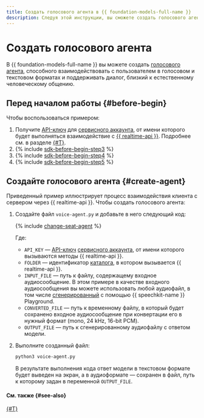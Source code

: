 ```yaml
---
title: Создать голосового агента в {{ foundation-models-full-name }}
description: Следуя этой инструкции, вы сможете создать голосового агента с помощью {{ realtime-api }} в {{ foundation-models-full-name }}.
---
```


# Создать голосового агента

В {{ foundation-models-full-name }} вы можете создать [голосового агента](../../concepts/agents/realtime.md), способного взаимодействовать с пользователем в голосовом и текстовом форматах и поддерживать диалог, близкий к естественному человеческому общению.

## Перед началом работы {#before-begin}

Чтобы воспользоваться примером:

1. Получите [API-ключ](../../../iam/concepts/authorization/api-key.md) для [сервисного аккаунта](../../../iam/concepts/users/service-accounts.md), от имени которого будет выполняться взаимодействие с [{{ realtime-api }}](../../concepts/agents/realtime.md#realtime-api). Подробнее см. в разделе [{#T}](../get-api-key.md).
1. {% include [sdk-before-begin-step3](../../../_includes/ai-studio/sdk-before-begin-step3.md) %}
1. {% include [sdk-before-begin-step4](../../../_includes/ai-studio/sdk-before-begin-step4.md) %}
1. {% include [sdk-before-begin-step5](../../../_includes/ai-studio/sdk-before-begin-step5.md) %}

## Создайте голосового агента {#create-agent}

Приведенный пример иллюстрирует процесс взаимодействия клиента с сервером через {{ realtime-api }}. Чтобы создать голосового агента:

1. Создайте файл `voice-agent.py` и добавьте в него следующий код:

    {% include [change-seat-agent](../../../_includes/ai-studio/agents/voice-agent-change-seat.md) %}

    Где:

    * `API_KEY` — [API-ключ](../../../iam/concepts/authorization/api-key.md) [сервисного аккаунта](../../../iam/concepts/users/service-accounts.md), от имени которого вызываются методы {{ realtime-api }}. 
    * `FOLDER` — идентификатор [каталога](../../../resource-manager/concepts/resources-hierarchy.md#folder), в котором вызывается {{ realtime-api }}.
    * `INPUT_FILE` — путь к файлу, содержащему входное аудиосообщение. В этом примере в качестве входного аудиосообщения вы можете использовать любой аудиофайл, в том числе [сгенерированный](../../../speechkit/operations/tts-playground.md) с помощью {{ speechkit-name }} Playground.
    * `CONVERTED_FILE` — путь к временному файлу, в который будет сохранено входное аудиосообщение при конвертации его в нужный формат (mono, 24 kHz, 16-bit PCM).
    * `OUTPUT_FILE` — путь к сгенерированному аудиофайлу с ответом модели.
1. Выполните созданный файл:

    ```bash
    python3 voice-agent.py
    ```

    В результате выполнения кода ответ модели в текстовом формате будет выведен на экран, а в аудиоформате — сохранен в файл, путь к которому задан в переменной `OUTPUT_FILE`.

#### См. также {#see-also}

[{#T}](../../concepts/agents/realtime.md)